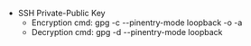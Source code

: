* SSH Private-Public Key
  * Encryption cmd: gpg -c --pinentry-mode loopback -o <output file> -a <file>
  * Decryption cmd: gpg -d --pinentry-mode loopback <file>

